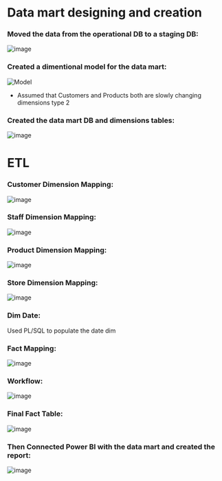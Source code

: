 # Data mart designing and creation

### Moved the data from the operational DB to a staging DB:

![image](https://github.com/MohamedWageh09/BikeStores-Data-Mart-to-Dashboard-Development/assets/120044385/6a3632d3-b513-4b28-8a5d-df816f49904e)



### Created a dimentional model for the data mart:

![Model](https://github.com/MohamedWageh09/BikeStores-Data-Mart-to-Dashboard-Development/assets/120044385/3a04a6a1-5cf6-43e9-90dc-dbd859a5a118)

- Assumed that Customers and Products both are slowly changing dimensions type 2 


### Created the data mart DB and dimensions tables:

![image](https://github.com/MohamedWageh09/BikeStores-Data-Mart-to-Dashboard-Development/assets/120044385/71d781cd-52ed-4908-bd52-888e4968ad7c)

# ETL

### Customer Dimension Mapping:

![image](https://github.com/MohamedWageh09/BikeStores-Data-Mart-to-Dashboard-Development/assets/120044385/b393ebf7-a1fa-4411-b4d0-18f47e82b2bd)

### Staff Dimension Mapping:

![image](https://github.com/MohamedWageh09/BikeStores-Data-Mart-to-Dashboard-Development/assets/120044385/20ba775a-e498-4061-acf5-397806424b60)

### Product Dimension Mapping:

![image](https://github.com/MohamedWageh09/BikeStores-Data-Mart-to-Dashboard-Development/assets/120044385/514e17ff-d72b-462a-ba97-486727ac938f)

### Store Dimension Mapping:

![image](https://github.com/MohamedWageh09/BikeStores-Data-Mart-to-Dashboard-Development/assets/120044385/d2b74dd3-eb40-4ccd-bd0d-7620f9079eaf)

### Dim Date:

Used PL/SQL to populate the date dim

### Fact Mapping:

![image](https://github.com/MohamedWageh09/BikeStores-Data-Mart-to-Dashboard-Development/assets/120044385/238017b8-f351-4911-9ca4-ad664ff2758a)

### Workflow:

![image](https://github.com/MohamedWageh09/BikeStores-Data-Mart-to-Dashboard-Development/assets/120044385/1b991528-0825-4806-9882-43d5f130e5a6)

### Final Fact Table:

![image](https://github.com/MohamedWageh09/BikeStores-Data-Mart-to-Dashboard-Development/assets/120044385/7583c3de-e3e7-42a2-8173-c9daf4c5963c)

### Then Connected Power BI with the data mart and created the report:

![image](https://github.com/MohamedWageh09/BikeStores-Data-Mart-to-Dashboard-Development/assets/120044385/3411ad03-3917-4e8b-b711-555102729e78)








